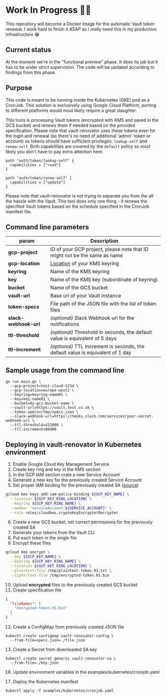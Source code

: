 # Work In Progress 👨‍💻

This repository will become a Docker image for the automatic Vault token
renewal. I work hard to finish it ASAP as I really need this in my production infrastructure 😂

## Current status
At the moment we're in the "functional preview" phase. It does its job but it has to be under
strict supervision. The code will be updated according to findings from this phase.

## Purpose

This code is meant to be running inside the Kubernetes (GKE) pod as a CronJob. This solution is exclusively using Google Cloud Platform, porting to different platforms would most likely require a great slaughter.

This tools is processing Vault tokens (encrypted with KMS and saved in the GCS bucket) and renews them if needed based on the provided specification. Please note that vault-renovator uses these tokens even for the login and renewal (so there's no need of additional 'admin' token or account) so tokens should have sufficient privileges: `lookup-self` and `renew-self`. Both capabilities are covered by the `default` policy so most likely you don't have to pay extra attention here.

```hcl
path "auth/token/lookup-self" {
  capabilities = ["read"]
}

path "auth/token/renew-self" {
  capabilities = ["update"]
}
```

Please note that vault-renovator is not trying to separate you from the all the hassle with the  Vault. This tool does only one thing - it renews the specified Vault tokens based on the schedule specified in the CronJob manifest file.

## Command line parameters

|param|Description|
| ------------------|---------------------------|
|**gcp-project**|ID of your GCP project, please note that ID might not be the same as name|
|**gcp-location**|[Location](https://cloud.google.com/compute/docs/regions-zones/) of your KMS keyring|
|**keyring**|Name of the KMS keyring|
|**key**|Name of the KMS key (subordinate of keyring)|
|**bucket**|Name of the GCS bucket|
|**vault-url**|Base url of your Vault instance|
|**token-specs**|File path of the JSON file with the list of token files|
|**slack-webhook-url**|*(optional)* Slack Webhook url for the notifications|
|**ttl-threshold**|*(optional)* Threshold in seconds, the default value is equivalent of 5 days|
|**ttl-increment**|*(optional)* TTL increment is seconds, the default value is equivalent of 1 day|

## Sample usage from the command line

```
go run main.go \
  --gcp-project=test-cloud-1234 \
  --gcp-location=europe-west2 \
  --keyring=keyring-name01 \
  --key=key-name01 \
  --bucket=my-gcs-bucket-name \
  --vault-url=https://vault.test.co.uk \
  --token-specs=/tmp/specs.json \
  --slack-webhook-url=https://hooks.slack.com/services/your-secret-webhook-url \
  --ttl-threshold=432000 \
  --ttl-increment=86400
```

## Deploying in vault-renovator in Kubernetes environment

1. Enable Google Cloud Key Management Service
2. Create key ring and key in the KMS section
3. In the GCP IAM section crate a new Service Account
4. Generate a new key for the previously created Service Account
5. Set proper IAM binding for the previously created SA ([source](https://codelabs.developers.google.com/codelabs/vault-on-gke/index.html?index=..%2F..%2Fcloud#5))

  ```bash
  gcloud kms keys add-iam-policy-binding ${GCP_KEY_NAME} \
    --location ${GCP_KEY_RING_LOCATION} \
    --keyring ${GCP_KEY_RING_NAME} \
    --member "serviceAccount:${SERVICE_ACCOUNT}" \
    --role roles/cloudkms.cryptoKeyEncrypterDecrypter
  ```

6. Create a new GCS bucket, set correct permissions for the previously created SA
7. Generate your tokens from the Vault CLI
8. Put each token in the single file
9. Encrypt these files

  ```bash
  gcloud kms encrypt \
    --key ${GCP_KEY_NAME} \
    --keyring ${GCP_KEY_RING_NAME} \
    --location ${GCP_KEY_RING_LOCATION} \
    --plaintext-file /tmp/plaintext-token.01.txt \
    --ciphertext-file /tmp/encrypted-token.01.bin
  ```

10. Upload **encrypted** files to the previously created GCS bucket
11. Create specification file

  ```json
  {
    "fileNames": [
      "encrypted-token.01.bin"
    ]
  }
  ```

12. Create a ConfigMap from previously created JSON file

  ```
  kubectl create configmap vault-renovator-config \
    --from-file=specs.json=./file.json
  ```

13. Create a Secret from downloaded SA key

  ```
  kubectl create secret generic vault-renovator-sa \
    --from-file=./key.json
  ```

16. Update environment variables in the examples/kubernetes/cronjob.yaml

15. Deploy the Kubernetes manifest

  ```
  kubectl apply -f examples/kubernetes/cronjob.yaml
  ```
